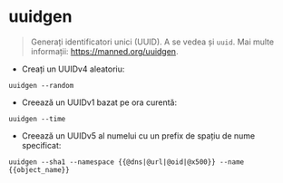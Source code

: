 # uuidgen

> Generați identificatori unici (UUID).
> A se vedea și `uuid`.
> Mai multe informații: <https://manned.org/uuidgen>.

- Creați un UUIDv4 aleatoriu:

`uuidgen --random`

- Creează un UUIDv1 bazat pe ora curentă:

`uuidgen --time`

- Creează un UUIDv5 al numelui cu un prefix de spațiu de nume specificat:

`uuidgen --sha1 --namespace {{@dns|@url|@oid|@x500}} --name {{object_name}}`
